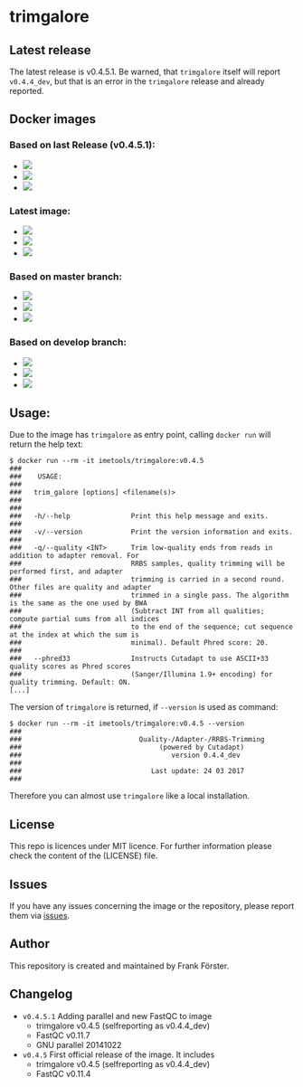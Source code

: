 # trimgalore

## Latest release

The latest release is v0.4.5.1. Be warned, that `trimgalore` itself will report `v0.4.4_dev`, but that is an error in the `trimgalore` release and already reported.

## Docker images

### Based on last Release (v0.4.5.1):
- [![](https://images.microbadger.com/badges/image/imetools/trimgalore:v0.4.5.1.svg)](https://microbadger.com/images/imetools/trimgalore:v0.4.5.1 "Get your own image badge on microbadger.com")
- [![](https://images.microbadger.com/badges/version/imetools/trimgalore:v0.4.5.1.svg)](https://microbadger.com/images/imetools/trimgalore:v0.4.5.1 "Get your own version badge on microbadger.com")
- [![](https://images.microbadger.com/badges/commit/imetools/trimgalore:v0.4.5.1.svg)](https://microbadger.com/images/imetools/trimgalore:v0.4.5.1 "Get your own commit badge on microbadger.com")

### Latest image:
- [![](https://images.microbadger.com/badges/image/imetools/trimgalore.svg)](https://microbadger.com/images/imetools/trimgalore "Get your own image badge on microbadger.com")
- [![](https://images.microbadger.com/badges/version/imetools/trimgalore.svg)](https://microbadger.com/images/imetools/trimgalore "Get your own version badge on microbadger.com")
- [![](https://images.microbadger.com/badges/commit/imetools/trimgalore.svg)](https://microbadger.com/images/imetools/trimgalore "Get your own commit badge on microbadger.com")

### Based on master branch:
- [![](https://images.microbadger.com/badges/image/imetools/trimgalore:master.svg)](https://microbadger.com/images/imetools/trimgalore:master "Get your own image badge on microbadger.com")
- [![](https://images.microbadger.com/badges/version/imetools/trimgalore:master.svg)](https://microbadger.com/images/imetools/trimgalore:master "Get your own version badge on microbadger.com")
- [![](https://images.microbadger.com/badges/commit/imetools/trimgalore:master.svg)](https://microbadger.com/images/imetools/trimgalore:master "Get your own commit badge on microbadger.com")

### Based on develop branch:
- [![](https://images.microbadger.com/badges/image/imetools/trimgalore:develop.svg)](https://microbadger.com/images/imetools/trimgalore:develop "Get your own image badge on microbadger.com")
- [![](https://images.microbadger.com/badges/version/imetools/trimgalore:develop.svg)](https://microbadger.com/images/imetools/trimgalore:develop "Get your own version badge on microbadger.com")
- [![](https://images.microbadger.com/badges/commit/imetools/trimgalore:develop.svg)](https://microbadger.com/images/imetools/trimgalore:develop "Get your own commit badge on microbadger.com")

## Usage:

Due to the image has `trimgalore` as entry point, calling `docker run` will return the help text:

```
$ docker run --rm -it imetools/trimgalore:v0.4.5
###
###    USAGE:
###
###   trim_galore [options] <filename(s)>
###
###
###   -h/--help               Print this help message and exits.
###
###   -v/--version            Print the version information and exits.
###
###   -q/--quality <INT>      Trim low-quality ends from reads in addition to adapter removal. For
###                           RRBS samples, quality trimming will be performed first, and adapter
###                           trimming is carried in a second round. Other files are quality and adapter
###                           trimmed in a single pass. The algorithm is the same as the one used by BWA
###                           (Subtract INT from all qualities; compute partial sums from all indices
###                           to the end of the sequence; cut sequence at the index at which the sum is
###                           minimal). Default Phred score: 20.
###
###   --phred33               Instructs Cutadapt to use ASCII+33 quality scores as Phred scores
###                           (Sanger/Illumina 1.9+ encoding) for quality trimming. Default: ON.
[...]

```

The version of `trimgalore` is returned, if `--version` is used as command:

```
$ docker run --rm -it imetools/trimgalore:v0.4.5 --version
###
###                             Quality-/Adapter-/RRBS-Trimming
###                                  (powered by Cutadapt)
###                                     version 0.4.4_dev
###
###                                Last update: 24 03 2017
###

```
Therefore you can almost use `trimgalore` like a local installation.

## License

This repo is licences under MIT licence. For further information please check the content of the (LICENSE) file.

## Issues

If you have any issues concerning the image or the repository, please report them via [issues](https://github.com/ime-tools/trimgalore/issues).

## Author

This repository is created and maintained by Frank Förster.

## Changelog

- `v0.4.5.1` Adding parallel and new FastQC to image
   - trimgalore v0.4.5 (selfreporting as v0.4.4_dev)
   - FastQC v0.11.7
   - GNU parallel 20141022
- `v0.4.5` First official release of the image. It includes
   - trimgalore v0.4.5 (selfreporting as v0.4.4_dev)
   - FastQC v0.11.4
